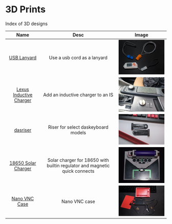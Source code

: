 # 3D Prints

Index of 3D designs 

| Name | Desc | Image | 
| :---: | :---: | :---: | 
| [USB Lanyard](./USB_Lanyard/README.md) | Use a usb cord as a lanyard | <img src="./USB_Lanyard/images/1.jpg" width=340/> |
| [Lexus Inductive Charger](./IS300_Inductive_Charger/README.md) | Add an inductive charger to an IS | <img src="./IS300_Inductive_Charger/images/Final.jpg" width=340 /> | 
| [dasriser](./dasriser/README.md) | Riser for select daskeyboard models | <img src="./dasriser/images/riser.jpg" width=320/> | 
| [18650 Solar Charger](./18650_Solar_Charger/README.md) | Solar charger for 18650 with builtin regulator and magnetic quick connects | <img src="./18650_Solar_Charger/images/assembled.jpg" width=340/> | 
| [Nano VNC Case](./Nano_VNA/README.md) | Nano VNC case | <img src="./Nano_VNA/images/Contents.jpg" width=320/> |
